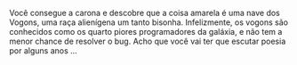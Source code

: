 Você consegue a carona e descobre que a coisa amarela é uma nave dos Vogons, uma raça alienígena um tanto bisonha. Infelizmente, os vogons são conhecidos como os quarto piores programadores da galáxia, e não tem a menor chance de resolver o bug. Acho que você vai ter que escutar poesia por alguns anos ...
